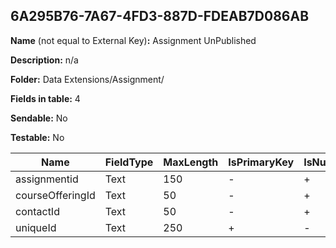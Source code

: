 ## 6A295B76-7A67-4FD3-887D-FDEAB7D086AB

**Name** (not equal to External Key)**:** Assignment UnPublished

**Description:** n/a

**Folder:** Data Extensions/Assignment/

**Fields in table:** 4

**Sendable:** No

**Testable:** No

| Name | FieldType | MaxLength | IsPrimaryKey | IsNullable | DefaultValue |
| --- | --- | --- | --- | --- | --- |
| assignmentid | Text | 150 | - | + |  |
| courseOfferingId | Text | 50 | - | + |  |
| contactId | Text | 50 | - | + |  |
| uniqueId | Text | 250 | + | - |  |
